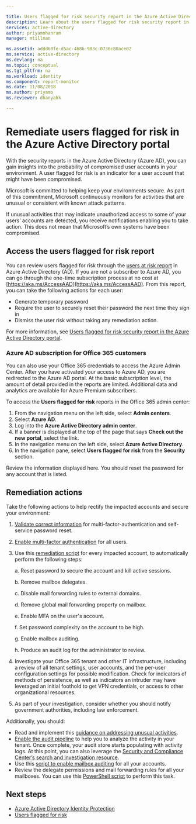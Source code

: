 ```yaml
---

title: Users flagged for risk security report in the Azure Active Directory portal | Microsoft Docs
description: Learn about the users flagged for risk security report in the Azure Active Directory portal
services: active-directory
author: priyamohanram
manager: mtillman

ms.assetid: addd60fe-d5ac-4b8b-983c-0736c80ace02
ms.service: active-directory
ms.devlang: na
ms.topic: conceptual
ms.tgt_pltfrm: na
ms.workload: identity
ms.component: report-monitor
ms.date: 11/08/2018
ms.author: priyamo
ms.reviewer: dhanyahk

---
```

# Remediate users flagged for risk in the Azure Active Directory portal

With the security reports in the Azure Active Directory (Azure AD), you can gain insights into the probability of compromised user accounts in your environment. A user flagged for risk is an indicator for a user account that might have been compromised.

Microsoft is committed to helping keep your environments secure. As part of this commitment, Microsoft continuously monitors for activities that are unusual or consistent with known attack patterns. 

If unusual activities that may indicate unauthorized access to some of your users’ accounts are detected, you receive notifications enabling you to take action. This does not mean that Microsoft’s own systems have been compromised.

## Access the users flagged for risk report

You can review users flagged for risk through the [users at risk report](https://portal.azure.com/#blade/Microsoft_AAD_IAM/ActiveDirectoryMenuBlade/UsersAtRisk) in Azure Active Directory (AD). If you are not a subscriber to Azure AD, you can go through the one-time subscription process at no cost at [https://aka.ms/AccessAAD](https://aka.ms/AccessAAD). From this report, you can take the following actions for each user:

- Generate temporary password
- Require the user to securely reset their password the next time they sign in
- Dismiss the user risk without taking any remediation action.

For more information, see [Users flagged for risk security report in the Azure Active Directory portal](concept-user-at-risk.md).

### Azure AD subscription for Office 365 customers

You can also use your Office 365 credentials to access the Azure Admin Center. After you have activated your access to Azure AD, you are redirected to the Azure AD portal. At the basic subscription level, the amount of detail provided in the reports are limited. Additional data and analytics are available for Azure Premium subscribers.

To access the **Users flagged for risk** reports in the Office 365 admin center:

1.	From the navigation menu on the left side, select **Admin centers**. 
2.	Select **Azure AD**.
3.	Log into the **Azure Active Directory admin center**.
4.	If a banner is displayed at the top of the page that says **Check out the new portal**, select the link.
4.	In the navigation menu on the left side, select **Azure Active Directory**. 
5.	In the navigation pane, select **Users flagged for risk** from the **Security** section.

Review the information displayed here. You should reset the password for any account that is listed. 

## Remediation actions

Take the following actions to help rectify the impacted accounts and secure your environment:

1.	[Validate correct information](http://aka.ms/MFAValid) for multi-factor-authentication and self-service password reset. 
2.	[Enable multi-factor authentication](http://aka.ms/MFAuth) for all users. 
3.	Use this [remediation script](http://aka.ms/remediate) for every impacted account, to automatically perform the following steps: 

    a. Reset password to secure the account and kill active sessions.

    b. Remove mailbox delegates.

    c. Disable mail forwarding rules to external domains.

    d. Remove global mail forwarding property on mailbox.

    e. Enable MFA on the user's account.

    f. Set password complexity on the account to be high.

    g. Enable mailbox auditing.

    h. Produce an audit log for the administrator to review.

4. Investigate your Office 365 tenant and other IT infrastructure, including a review of all tenant settings, user accounts, and the per-user configuration settings for possible modification. Check for indicators of methods of persistence, as well as indicators an intruder may have leveraged an initial foothold to get VPN credentials, or access to other organizational resources. 

5.	As part of your investigation, consider whether you should notify government authorities, including law enforcement.

Additionally, you should:

- Read and implement this [guidance on addressing unusual activities](http://aka.ms/fixaccount). 
- [Enable the audit pipeline](http://aka.ms/improvesecurity) to help you to analyze the activity in your tenant. Once complete, your audit store starts populating with activity logs. At this point, you can also leverage the [Security and Compliance Center’s search and investigation resource](http://aka.ms/sccsearch). 
- Use this [script to enable mailbox auditing](http://aka.ms/mailboxaudit1) for all your accounts. 
- Review the delegate permissions and mail forwarding rules for all your mailboxes. You can use this [PowerShell script](http://aka.ms/delegateforwardrules) to perform this task. 


## Next steps

* [Azure Active Directory Identity Protection](../active-directory-identityprotection.md)
* [Users flagged for risk](concept-user-at-risk.md)
